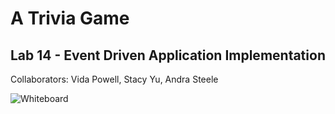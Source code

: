 # A Trivia Game

## Lab 14 - Event Driven Application Implementation

Collaborators: Vida Powell, Stacy Yu, Andra Steele

![Whiteboard]()

